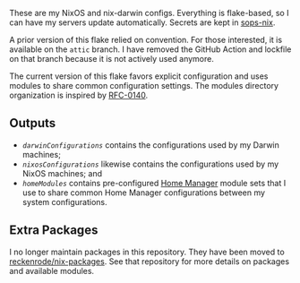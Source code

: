 These are my NixOS and nix-darwin configs. Everything is flake-based, so I can have my servers
update automatically.  Secrets are kept in [sops-nix][sops-nix].

A prior version of this flake relied on convention.  For those interested, it is available on the
`attic` branch.  I have removed the GitHub Action and lockfile on that branch because it is not
actively used anymore.

The current version of this flake favors explicit configuration and uses modules to share common
configuration settings.  The modules directory organization is inspired by [RFC-0140][rfc-0140].

## Outputs

* *`darwinConfigurations`* contains the configurations used by my Darwin machines;
* *`nixosConfigurations`* likewise contains the configurations used by my NixOS machines; and
* *`homeModules`* contains pre-configured [Home Manager][home-manager] module sets that I use to
  share common Home Manager configurations between my system configurations.

## Extra Packages

I no longer maintain packages in this repository.  They have been moved to
[reckenrode/nix-packages][nix-packages].  See that repository for more details on packages and
available modules.

[home-manager]: https://github.com/nix-community/home-manager
[nix-packages]: https://github.com/reckenrode/nix-packages
[rfc-0140]: https://github.com/NixOS/rfcs/pull/140
[sops-nix]: https://github.com/Mic92/sops-nix
